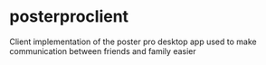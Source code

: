 # posterproclient
Client implementation of the poster pro desktop app used to make communication between friends and family easier
